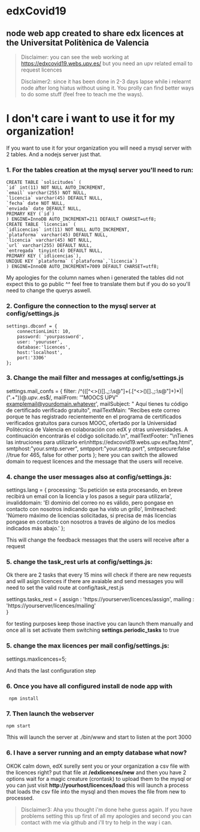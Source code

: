 
# edxCovid19

  

## node web app created to share edx licences at the Universitat Politènica de Valencia

  

> Disclaimer: you can see the web working at
> https://edxcovid19.webs.upv.es/ but you need an upv related email to
> request licences
> 
> 
> 
> Disclaimer2: since it has been done in 2-3 days lapse while i relearnt
> node after long hiatus without using it. You prolly can find better
> ways to do some stuff (feel free to teach me the ways).

  

# I don't care i want to use it for my organization!

  

If you want to use it for your organization you will need a mysql server with 2 tables. And a nodejs server just that.

###  1. For the tables creation at the mysql server you'll need to run:

    CREATE TABLE `solicitudes` (  
    `id` int(11) NOT NULL AUTO_INCREMENT,  
    `email` varchar(255) NOT NULL,  
    `licencia` varchar(45) DEFAULT NULL,  
    `fecha` date NOT NULL,  
    `enviada` date DEFAULT NULL,  
    PRIMARY KEY (`id`)  
    ) ENGINE=InnoDB AUTO_INCREMENT=211 DEFAULT CHARSET=utf8;
    CREATE TABLE `licencias` (  
    `idlicencias` int(11) NOT NULL AUTO_INCREMENT,  
    `plataforma` varchar(45) DEFAULT NULL,  
    `licencia` varchar(45) NOT NULL,  
    `url` varchar(255) DEFAULT NULL,  
    `entregada` tinyint(4) DEFAULT NULL,  
    PRIMARY KEY (`idlicencias`),  
    UNIQUE KEY `plataforma` (`plataforma`,`licencia`)  
    ) ENGINE=InnoDB AUTO_INCREMENT=7009 DEFAULT CHARSET=utf8;

My apologies for the column names when i generated the tables did not expect this to go public ^^ feel free to translate them but if you do so you'll need to change the querys aswell.

###  2. Configure the connection to the mysql server at config/settings.js

    settings.dbconf = {
        connectionLimit: 10,
        password: 'yourpassword',
        user: 'youruser',
        database:'licences',
        host:'localhost',
        port:'3306'
    };



### 3. Change the mail filter and messages at config/settings.js
settings.mail_confs = {
    filter: /^(([^<>()\[\]\.,;:\s@\"]+(\.[^<>()\[\]\.,;:\s@\"]+)*)|(\".+\"))@.*upv.*.es$/,
    mailFrom: '"MOOCS UPV" <examplemail@yourdomain.whatever>',
    mailSubject: " Aquí tienes tu código de certificado verificado gratuito",
    mailTextMain: "Recibes este correo porque te has registrado recientemente en el  programa de certificados verificados gratuitos para cursos MOOC, ofertado por la Universidad Politécnica de Valencia en colaboración  con edX y otras universidades.  A continuación encontrarás el código solicitado.\n",
    mailTextFooter: "\nTienes las intruciones para utilizarlo en\nhttps://edxcovid19.webs.upv.es/faq.html",
    smtphost:"your.smtp.server",
    smtpport:"your.smtp.port",
    smtpsecure:false //true for 465, false for other ports
};
here you can switch the allowed domain to request licences and the message that the users will receive.

### 4. change the user messages also at config/settings.js:
settings.lang = {
    processing: 'Su petición se esta procesando, en breve recibirá un email con la licencia y los pasos a seguir para utilizarla',
    invaliddomain: 'El dominio del correo no es válido, pero pongase en contacto con nosotros indicando que ha visto un grillo',
    limitreached: 'Número máximo de licencias solicitadas, si precisa de más licencias pongase en contacto con nosotros a través de algúno de los medios indicados más abajo.'
};

This will change the feedback messages that the users will receive after a request


### 5. change the task_rest urls at config/settings.js:

Ok there are 2 tasks that every 15 mins will check if there are new requests and will asign licences if there are avaiable and send messages you will need to set the valid route at config/task_rest.js

settings.tasks_rest = {
    assign : 'https://yourserver/licences/assign',
    mailing : 'https://yourserver/licences/mailing'    
}

for testing purposes keep those inactive you can launch them manually and once all is set activate them switching **settings.periodic_tasks** to true

### 5. change the max licences per mail config/settings.js:
settings.maxlicences=5;

And thats the last configuration step
 
 ### 6. Once you have all configured install de node app with

     npm install

 ### 7. Then launch the webserver  

    npm start

Tthis will launch the server at ./bin/www and start to listen at the port 3000

### 6. I have a server running and an empty database what now?

OKOK calm down, edX surelly sent you or your organization a csv file with the licences right? put that file at **/edxlicences/new** and then you have 2 options wait for a magic creature (crontask) to upload them to the mysql or you can just visit **http://yourhost/licences/load** this will launch a process that loads the csv file into the mysql and then moves the file from new to processed.
 
 

> Disclaimer3: Aha you thought i'm done hehe guess again. If you have
> problems setting this up first of all my apologies and second you can
> contact with me via github and i'll try to help in the way i can.
